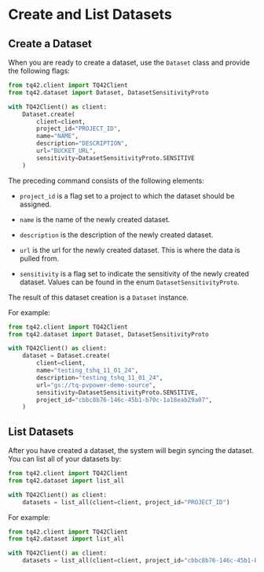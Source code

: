 # Create and List Datasets

## Create a Dataset

When you are ready to create a dataset, use the `Dataset` class and provide the following flags:

```python
from tq42.client import TQ42Client
from tq42.dataset import Dataset, DatasetSensitivityProto

with TQ42Client() as client:
    Dataset.create(
        client=client,
        project_id="PROJECT_ID",
        name="NAME",
        description="DESCRIPTION",
        url="BUCKET_URL",
        sensitivity=DatasetSensitivityProto.SENSITIVE
    )
```

The preceding command consists of the following elements:

- `project_id` is a flag set to a project to which the dataset should be assigned.

- `name` is the name of the newly created dataset. 

- `description` is the description of the newly created dataset.

- `url` is the url for the newly created dataset. This is where the data is pulled from.

- `sensitivity` is a flag set to indicate the sensitivity of the newly created dataset. Values can be found in the enum `DatasetSensitivityProto`.

The result of this dataset creation is a `Dataset` instance.

For example:

```python
from tq42.client import TQ42Client
from tq42.dataset import Dataset, DatasetSensitivityProto

with TQ42Client() as client:
    dataset = Dataset.create(
        client=client,
        name="testing_tshq_11_01_24",
        description="testing_tshq_11_01_24",
        url="gs://tq-pvpower-demo-source",
        sensitivity=DatasetSensitivityProto.SENSITIVE,
        project_id="cbbc8b76-146c-45b1-b70c-1a18eab29a07",
    )
```

## List Datasets

After you have created a dataset, the system will begin syncing the dataset. You can list all of your datasets by:

```python
from tq42.client import TQ42Client
from tq42.dataset import list_all

with TQ42Client() as client:
    datasets = list_all(client=client, project_id="PROJECT_ID")
```

For example:

```python
from tq42.client import TQ42Client
from tq42.dataset import list_all

with TQ42Client() as client:
    datasets = list_all(client=client, project_id="cbbc8b76-146c-45b1-b70c-1a18eab29a07")
```
